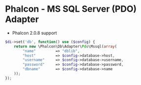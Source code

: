 # Phalcon - MS SQL Server (PDO) Adapter
- Phalcon 2.0.8 support
```php
$di->set('db', function() use ($config) {
	return new \Phalcon\Db\Adapter\Pdo\Mssql(array(
	    "name"         => "dblib",
		"host"         => $config->database->host,
		"username"     => $config->database->username,
		"password"     => $config->database->password,
		"dbname"       => $config->database->name
	));
});

```
